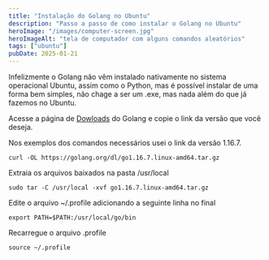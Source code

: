 ```yaml
---
title: "Instalação do Golang no Ubuntu"
description: "Passo a passo de como instalar o Golang no Ubuntu"
heroImage: "/images/computer-screen.jpg"
heroImageAlt: "tela de computador com alguns comandos aleatórios"
tags: ["ubuntu"]
pubDate: 2025-01-21
---
```


<p>Infelizmente o Golang não vêm instalado nativamente no sistema operacional Ubuntu, assim como o Python, mas é possível instalar de uma forma bem simples, não chage a ser um .exe, mas nada além do que já fazemos no Ubuntu.</p>

<p>Acesse a página de <a href="https://go.dev/dl">Dowloads</a> do Golang e copie o link da versão que você deseja. </p>

<p>Nos exemplos dos comandos necessários usei o link da versão 1.16.7.</p>

```shell
curl -OL https://golang.org/dl/go1.16.7.linux-amd64.tar.gz
```

<p>Extraia os arquivos baixados na pasta /usr/local</p>

```shell
sudo tar -C /usr/local -xvf go1.16.7.linux-amd64.tar.gz
```

<p>Edite o arquivo ~/.profile adicionando a seguinte linha no final</p>

```shell
export PATH=$PATH:/usr/local/go/bin
```
<p>Recarregue o arquivo .profile</p>

```shell
source ~/.profile
```

